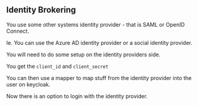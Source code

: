 ## Identity Brokering

You use some other systems identity provider - that is SAML or OpenID Connect.

Ie. You can use the Azure AD identity provider or a social identity provider.

You will need to do some setup on the identity providers side.

You get the `client_id` and `client_secret`

You can then use a mapper to map stuff from the identity provider into the user on keycloak.

Now there is an option to login with the identity provider.

